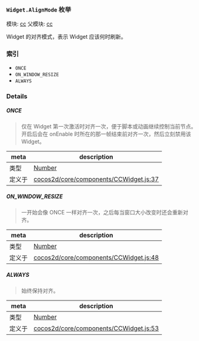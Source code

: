 ### `Widget.AlignMode` 枚举



模块: [cc](../modules/cc.md)
父模块: [cc](../modules/cc.md)


Widget 的对齐模式，表示 Widget 应该何时刷新。


### 索引
  - `ONCE`
  - `ON_WINDOW_RESIZE`
  - `ALWAYS`

### Details


##### ONCE

> 仅在 Widget 第一次激活时对齐一次，便于脚本或动画继续控制当前节点。
开启后会在 onEnable 时所在的那一帧结束前对齐一次，然后立刻禁用该 Widget。

| meta | description |
|------|-------------|
| 类型 | <a href="https://developer.mozilla.org/en/JavaScript/Reference/Global_Objects/Number" class="crosslink external" target="_blank">Number</a> |
| 定义于 | [cocos2d/core/components/CCWidget.js:37](https://github.com/cocos-creator/engine/blob/2fda22be5638065a190bc4c97da6548631319aba/cocos2d/core/components/CCWidget.js#L37) |



##### ON_WINDOW_RESIZE

> 一开始会像 ONCE 一样对齐一次，之后每当窗口大小改变时还会重新对齐。

| meta | description |
|------|-------------|
| 类型 | <a href="https://developer.mozilla.org/en/JavaScript/Reference/Global_Objects/Number" class="crosslink external" target="_blank">Number</a> |
| 定义于 | [cocos2d/core/components/CCWidget.js:48](https://github.com/cocos-creator/engine/blob/2fda22be5638065a190bc4c97da6548631319aba/cocos2d/core/components/CCWidget.js#L48) |



##### ALWAYS

> 始终保持对齐。

| meta | description |
|------|-------------|
| 类型 | <a href="https://developer.mozilla.org/en/JavaScript/Reference/Global_Objects/Number" class="crosslink external" target="_blank">Number</a> |
| 定义于 | [cocos2d/core/components/CCWidget.js:53](https://github.com/cocos-creator/engine/blob/2fda22be5638065a190bc4c97da6548631319aba/cocos2d/core/components/CCWidget.js#L53) |


